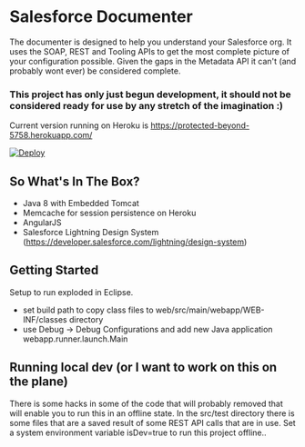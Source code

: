 
# Salesforce Documenter

The documenter is designed to help you understand your Salesforce org. It uses the SOAP, REST and Tooling APIs to get the most complete picture of your configuration possible. Given the gaps in the Metadata API it can't (and probably wont ever) be considered complete. 

### This project has only just begun development, it should not be considered ready for use by any stretch of the imagination :) 

Current version running on Heroku is https://protected-beyond-5758.herokuapp.com/ 

[![Deploy](https://www.herokucdn.com/deploy/button.png)](https://heroku.com/deploy)

## So What's In The Box?

- Java 8 with Embedded Tomcat
- Memcache for session persistence on Heroku 
- AngularJS
- Salesforce Lightning Design System (https://developer.salesforce.com/lightning/design-system)


## Getting Started

Setup to run exploded in Eclipse.
- set build path to copy class files to web/src/main/webapp/WEB-INF/classes directory
- use Debug -> Debug Configurations and add new Java application
	webapp.runner.launch.Main

## Running local dev (or I want to work on this on the plane)

There is some hacks in some of the code that will probably removed that will enable you to run this in an offline state.
In the src/test directory there is some files that are a saved result of some REST API calls that are in use. 
Set a system environment variable isDev=true to run this project offline.. 
